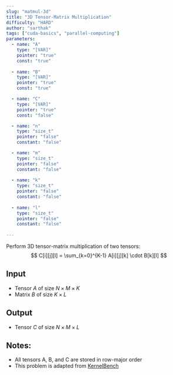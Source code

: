 ```yaml
---
slug: "matmul-3d"
title: "3D Tensor-Matrix Multiplication"
difficulty: "HARD"
author: "sarthak"
tags: ["cuda-basics", "parallel-computing"]
parameters:
  - name: "A"
    type: "[VAR]"
    pointer: "true"
    const: "true"
  
  - name: "B"
    type: "[VAR]"
    pointer: "true"
    const: "true"

  - name: "C" 
    type: "[VAR]"
    pointer: "true"
    const: "false"

  - name: "n" 
    type: "size_t"
    pointer: "false"
    constant: "false"

  - name: "m"
    type: "size_t"
    pointer: "false"
    constant: "false"
    
  - name: "k"
    type: "size_t"
    pointer: "false"
    constant: "false"
  
  - name: "l"
    type: "size_t"
    pointer: "false"
    constant: "false"
    
---
```


Perform 3D tensor-matrix multiplication of two tensors:
$$
C[i][j][l] = \sum_{k=0}^{K-1} A[i][j][k] \cdot B[k][l]
$$

## Input
- Tensor $A$ of size $N \times M \times K$
- Matrix $B$ of size $K \times L$

## Output
- Tensor $C$ of size $N \times M \times L$

## Notes:
- All tensors $\text{A}$, $\text{B}$, and $\text{C}$ are stored in row-major order
- This problem is adapted from [KernelBench](https://github.com/ScalingIntelligence/KernelBench/blob/main/KernelBench/level1/10_3D_tensor_matrix_multiplication.py)